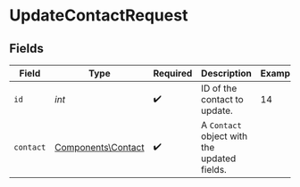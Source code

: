 # UpdateContactRequest


## Fields

| Field                                                    | Type                                                     | Required                                                 | Description                                              | Example                                                  |
| -------------------------------------------------------- | -------------------------------------------------------- | -------------------------------------------------------- | -------------------------------------------------------- | -------------------------------------------------------- |
| `id`                                                     | *int*                                                    | :heavy_check_mark:                                       | ID of the contact to update.                             | 14                                                       |
| `contact`                                                | [Components\Contact](../../Models/Components/Contact.md) | :heavy_check_mark:                                       | A `Contact` object with the updated fields.              |                                                          |